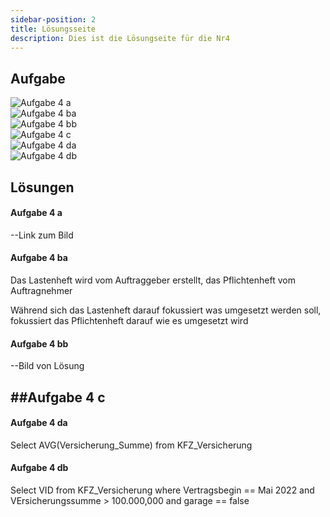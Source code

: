 ```yaml
---
sidebar-position: 2
title: Lösungsseite
description: Dies ist die Lösungseite für die Nr4
---
```


## Aufgabe

![Aufgabe 4 a](../../../../../static/img/AP1/2023/ap1f_2023/AP1_2023_Frühjahr_Aufgabe_4a.png)  
![Aufgabe 4 ba](../../../../../static/img/AP1/2023/ap1f_2023/AP1_2023_Frühjahr_Aufgbae_4ba.png)  
![Aufgabe 4 bb](../../../../../static/img/AP1/2023/ap1f_2023/AP1_2023_Frühjahr_Aufgabe_4bb.png)  
![Aufgabe 4 c](../../../../../static/img/AP1/2023/ap1f_2023/AP1_2023_Frühjahr_Aufgabe_4c.png)  
![Aufgabe 4 da](../../../../../static/img/AP1/2023/ap1f_2023/AP1_2023_Frühjahr_Aufgabe_4da.png)  
![Aufgabe 4 db](../../../../../static/img/AP1/2023/ap1f_2023/AP1_2023_Frühjahr_Aufgabe_4db.png)  

## Lösungen 

#### Aufgabe 4 a

--Link zum Bild

#### Aufgabe 4 ba
Das Lastenheft wird vom Auftraggeber erstellt, das Pflichtenheft vom Auftragnehmer 

Während sich das Lastenheft darauf fokussiert was umgesetzt werden soll, fokussiert das Pflichtenheft darauf wie es umgesetzt wird 

#### Aufgabe 4 bb

--Bild von Lösung 


## ##Aufgabe 4 c 

#### Aufgabe 4 da

Select AVG(Versicherung_Summe) from KFZ_Versicherung 

#### Aufgabe 4 db

Select VID from KFZ_Versicherung where Vertragsbegin == Mai 2022 and VErsicherungssumme > 100.000,000 and garage == false 
